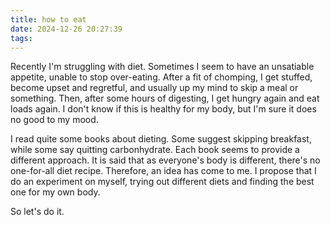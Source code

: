```yaml
---
title: how to eat
date: 2024-12-26 20:27:39
tags:
---
```

Recently I'm struggling with diet. Sometimes I seem to have an unsatiable appetite, unable to stop over-eating. After a fit of chomping, I get stuffed, become upset and regretful, and usually up my mind to skip a meal or something. Then, after some hours of digesting, I get hungry again and eat loads again. I don't know if this is healthy for my body, but I'm sure it does no good to my mood. 

I read quite some books about dieting. Some suggest skipping breakfast, while some say quitting carbonhydrate. Each book seems to provide a different approach. It is said that as everyone's body is different, there's no one-for-all diet recipe. Therefore, an idea has come to me. I propose that I do an experiment on myself, trying out different diets and finding the best one for my own body. 

So let's do it.


